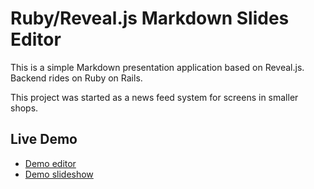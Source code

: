 # Ruby/Reveal.js Markdown Slides Editor

This is a simple Markdown presentation application based on Reveal.js.
Backend rides on Ruby on Rails.

This project was started as a news feed system for screens in smaller shops.

## Live Demo

- [Demo editor](http://dia.devstar.ra-ge.net/slides)
- [Demo slideshow](http://dia.devstar.ra-ge.net/)